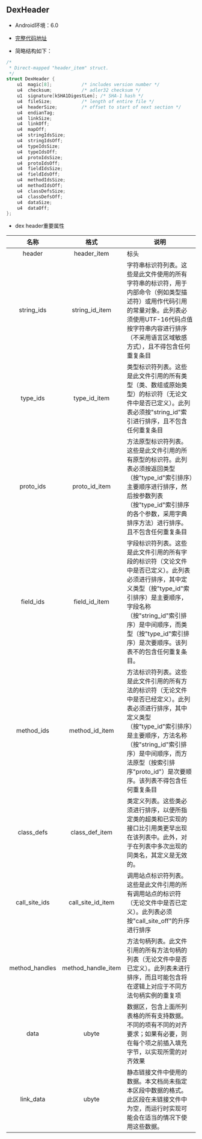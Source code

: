 ## DexHeader

* Android环境：6.0

* [完整代码地址](https://www.androidos.net.cn/android/6.0.1_r16/xref/dalvik/libdex/DexFile.h)

* 简略结构如下：

```c++
/*
 * Direct-mapped "header_item" struct.
 */
struct DexHeader {
    u1  magic[8];           /* includes version number */
    u4  checksum;           /* adler32 checksum */
    u1  signature[kSHA1DigestLen]; /* SHA-1 hash */
    u4  fileSize;           /* length of entire file */
    u4  headerSize;         /* offset to start of next section */
    u4  endianTag;
    u4  linkSize;
    u4  linkOff;
    u4  mapOff;
    u4  stringIdsSize;
    u4  stringIdsOff;
    u4  typeIdsSize;
    u4  typeIdsOff;
    u4  protoIdsSize;
    u4  protoIdsOff;
    u4  fieldIdsSize;
    u4  fieldIdsOff;
    u4  methodIdsSize;
    u4  methodIdsOff;
    u4  classDefsSize;
    u4  classDefsOff;
    u4  dataSize;
    u4  dataOff;
};
```

* dex header重要属性

|      名称      |        格式        | 说明                                                         |
| :------------: | :----------------: | ------------------------------------------------------------ |
|     header     |    header_item     | 标头                                                         |
|   string_ids   |   string_id_item   | 字符串标识符列表。这些是此文件使用的所有字符串的标识符，用于内部命令（例如类型描述符）或用作代码引用的常量对象。此列表必须使用UTF-16代码点值按字符串内容进行排序（不采用语言区域敏感方式），且不得包含任何重复条目 |
|    type_ids    |    type_id_item    | 类型标识符列表。这些是此文件引用的所有类型（类、数组或原始类型）的标识符（无论文件中是否已定义）。此列表必须按"string_id"索引进行排序，且不包含任何重复条目 |
|   proto_ids    |   proto_id_item    | 方法原型标识符列表。这些是此文件引用的所有原型的标识符。此列表必须按返回类型（按"type_id"索引排序）主要顺序进行排序，然后按参数列表（按"type_id"索引排序的各个参数，采用字典排序方法）进行排序。且不包含任何重复条目 |
|   field_ids    |   field_id_item    | 字段标识符列表。这些是此文件引用的所有字段的标识符（文论文件中是否已定义）。此列表必须进行排序，其中定义类型（按"type_id"索引排序）是主要顺序，字段名称（按"string_id"索引排序）是中间顺序，而类型（按"type_id"索引排序）是次要顺序。该列表不的包含任何重复条目。 |
|   method_ids   |   method_id_item   | 方法标识符列表。这些是此文件引用的所有方法的标识符（无论文件中是否已经定义）。此列表必须进行排序，其中定义类型（按"type_id"索引排序）是主要顺序，方法名称（按"string_id"索引排序）是中间顺序，而方法原型（按索引排序"proto_id"）是次要顺序。该列表不得包含任何重复条目 |
|   class_defs   |   class_def_item   | 类定义列表。这些类必须进行排序，以便所指定类的超类和已实现的接口比引用类更早出现在该列表中。此外，对于在列表中多次出现的同类名，其定义是无效的。 |
| call_site_ids  | call_site_id_item  | 调用站点标识符列表。这些是此文件引用的所有调用站点的标识符（无论文件中是否已定义）。此列表必须按"call_site_off"的升序进行排序 |
| method_handles | method_handle_item | 方法句柄列表。此文件引用的所有方法句柄的列表（无论文件中是否已定义）。此列表未进行排序，而且可能包含将在逻辑上对应于不同方法句柄实例的重复项 |
|      data      |       ubyte        | 数据区，包含上面所列表格的所有支持数据。不同的项有不同的对齐要求；如果有必要，则在每个项之前插入填充字节，以实现所需的对齐效果 |
|   link_data    |       ubyte        | 静态链接文件中使用的数据。本文档尚未指定本区段中数据的格式。此区段在未链接文件中为空，而运行时实现可能会在适当的情况下使用这些数据。 |

